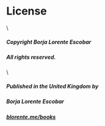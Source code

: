 # License
\


##### Copyright Borja Lorente Escobar
##### All rights reserved.
\


##### Published in the United Kingdom by
##### Borja Lorente Escobar
##### [blorente.me/books](https://blorente.me/books)
